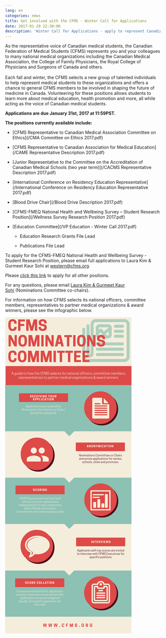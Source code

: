 ```yaml
---
lang: en
categories: news
title: Get involved with the CFMS - Winter Call for Applications
date: 2017-01-20 22:30:00
description: 'Winter Call for Applications - apply to represent Canadian Medical Students to various external organizations. Applications due January 31st at 11:59pm PST.'
---
```



As the representative voice of Canadian medical students, the Canadian Federation of Medical Students (CFMS) represents you and your colleagues to many national medical organizations including the Canadian Medical Association, the College of Family Physicians, the Royal College of Physicians and Surgeons of Canada and others.
<br>
<br>Each fall and winter, the CFMS selects a new group of talented individuals to help represent medical students to these organizations and offers a chance to general CFMS members to be involved in shaping the future of medicine in Canada. Volunteering for these positions allows students to learn more about medical education, health promotion and more, all while acting as the voice of Canadian medical students.

**Applications are due January 31st, 2017 at 11:59PST.**

**The positions currently available include:**

* [CFMS Representative to Canadian Medical Association Committee on Ethics](/CMA Committee on Ethics 2017.pdf)

* [CFMS Representative to Canadian Association for Medical Education](/CAME Representative Description 2017.pdf)

* [Junior Representative to the Committee on the Accreditation of Canadian Medical Schools (two year term)](/CACMS Representative Description 2017.pdf)

* [International Conference on Residency Education Representative](/International Conference on Residency Education Representative 2017.pdf)

* [Blood Drive Chair](/Blood Drive Description 2017.pdf)

* [CFMS-FMEQ National Health and Wellbeing Survey – Student Research Position](/Wellness Survey Research Position 2017.pdf)

* [Education Committee](/VP Education - Winter Call 2017.pdf)

  * Education Research Grants File Lead

  * Publications File Lead

To apply for the CFMS-FMEQ National Health and Wellbeing Survey - Student Research Position, please email full applications to Laura Kim & Gurmeet Kaur Sohi at [western@cfms.org](javascript:void(location.href='mailto:'+String.fromCharCode(119,101,115,116,101,114,110,64,99,102,109,115,46,111,114,103)+'?subject=CFMS-FMEQ%20National%20Wellness%20%26%20Wellbeing%20Survey%20-%20Student%20Research%20Position')).

Please [click this link](https://goo.gl/forms/OGNaBlFm2t0OS09x1) to apply for all other positions.

For any questions, please email [Laura Kim & Gurmeet Kaur Sohi](javascript:void(location.href='mailto:'+String.fromCharCode(119,101,115,116,101,114,110,64,99,102,109,115,46,111,114,103))) (Nominations Committee co-chairs).

For information on how CFMS selects its national officers, committee members, representatives to partner medical organizations & award winners, please see the infographic below.

![](/uploads/versions/nom-com-infographic---x----800-2000x---.png)